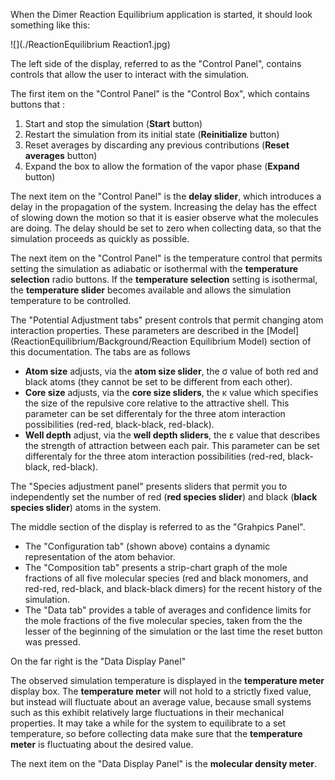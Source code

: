 

When the Dimer Reaction Equilibrium application is started, it should look something like this:



![](./ReactionEquilibrium Reaction1.jpg)



The left side of the display, referred to as the "Control Panel", contains controls that allow the user to interact with the simulation. 

The first item on the "Control Panel" is the "Control Box", which contains buttons that :
1. Start and stop the simulation (**Start** button) 
1. Restart the simulation from its initial state (**Reinitialize** button) 
1. Reset averages by discarding any previous contributions (**Reset averages** button)
1. Expand the box to allow the formation of the vapor phase (**Expand** button)

The next item on the "Control Panel" is the **delay slider**, which introduces a delay in the propagation of the system. Increasing the delay has the effect of slowing down the motion so that it is easier observe what the molecules are doing. The delay should be set to zero when collecting data, so that the simulation proceeds as quickly as possible.

The next item on the "Control Panel" is the temperature control that permits setting the simulation as adiabatic or isothermal with the **temperature selection** radio buttons. If the **temperature selection** setting is isothermal, the **temperature slider** becomes available and allows the simulation temperature to be controlled.

The "Potential Adjustment tabs" present controls that permit changing atom interaction properties. These parameters are described in the [Model](ReactionEquilibrium/Background/Reaction Equilibrium Model) section of this documentation. The tabs are as follows

* **Atom size** adjusts, via the **atom size slider**, the σ value of both red and black atoms (they cannot be set to be different from each other). 
* **Core size** adjusts, via the **core size sliders**, the κ value which specifies the size of the repulsive core relative to the attractive shell. This parameter can be set differentaly for the three atom interaction possibilities (red-red, black-black, red-black). 
* **Well depth** adjust, via the **well depth sliders**, the ε value that describes the strength of attraction between each pair. This parameter can be set differentaly for the three atom interaction possibilities (red-red, black-black, red-black).

The "Species adjustment panel" presents sliders that permit you to independently set the number of red (**red species slider**) and black (**black species slider**) atoms in the system.

The middle section of the display is referred to as the "Grahpics Panel". 

* The "Configuration tab" (shown above) contains a dynamic representation of the atom behavior. 
* The "Composition tab" presents a strip-chart graph of the mole fractions of all five molecular species (red and black monomers, and red-red, red-black, and black-black dimers) for the recent history of the simulation. 
* The "Data tab" provides a table of averages and confidence limits for the mole fractions of the five molecular species, taken from the the lesser of the beginning of the simulation or the last time the reset button was pressed.

On the far right is the "Data Display Panel" 

The observed simulation temperature is displayed in the **temperature meter** display box. The **temperature meter** will not hold to a strictly fixed value, but instead will fluctuate about an average value, because small systems such as this exhibit relatively large fluctuations in their mechanical properties. It may take a while for the system to equilibrate to a set temperature, so before collecting data make sure that the **temperature meter** is fluctuating about the desired value.

The next item on the "Data Display Panel" is the **molecular density meter**.